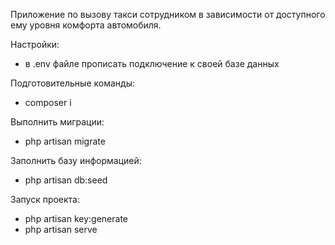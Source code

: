 Приложение по вызову такси сотрудником в зависимости от доступного ему уровня комфорта автомобиля. 

Настройки:
- в .env файле прописать подключение к своей базе данных

Подготовительные команды:
- composer i 

Выполнить миграции: 
- php artisan migrate 

Заполнить базу информацией: 
- php artisan db:seed 

Запуск проекта: 
- php artisan key:generate
- php artisan serve 
